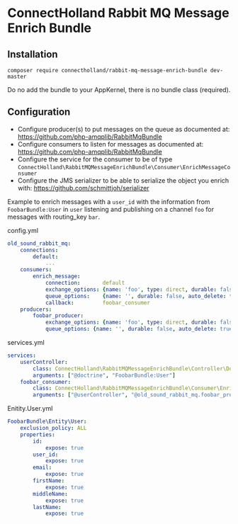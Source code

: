 # ConnectHolland Rabbit MQ Message Enrich Bundle

## Installation

```
composer require connectholland/rabbit-mq-message-enrich-bundle dev-master
```

Do no add the bundle to your AppKernel, there is no bundle class (required).

## Configuration

* Configure producer(s) to put messages on the queue as documented at: https://github.com/php-amqplib/RabbitMqBundle
* Configure consumers to listen for messages as documented at: https://github.com/php-amqplib/RabbitMqBundle
* Configure the service for the consumer to be of type ```ConnectHolland\RabbitMQMessageEnrichBundle\Consumer\EnrichMessageConsumer```
* Configure the JMS serializer to be able to serialize the object you enrich with: https://github.com/schmittjoh/serializer

Example to enrich messages with a ```user_id``` with the information from ```FoobarBundle:User``` in ```user``` listening and publishing on a channel ```foo``` for messages with routing_key ```bar```.

config.yml

``` yml
old_sound_rabbit_mq:
    connections:
        default:
            ...
    consumers:
        enrich_message:
            connection:       default
            exchange_options: {name: 'foo', type: direct, durable: false}
            queue_options:    {name: '', durable: false, auto_delete: true, exclusive: true, routing_keys:  ['bar']}
            callback:         foobar_consumer
    producers:
        foobar_producer:
            exchange_options: {name: 'foo', type: direct, durable: false}
            queue_options: {name: '', durable: false, auto_delete: true, exclusive: true}
```

services.yml
``` yml
services:
    userController:
        class: ConnectHolland\RabbitMQMessageEnrichBundle\Controller\DoctrineEnrichController
        arguments: ["@doctrine", "FoobarBundle:User"]
    foobar_consumer:
        class: ConnectHolland\RabbitMQMessageEnrichBundle\Consumer\EnrichMessageConsumer
        arguments: ["@userController", "@old_sound_rabbit_mq.foobar_producer_producer", "@jms_serializer", "user_id", "user"]
```

Enitity.User.yml
``` yml
FoobarBundle\Entity\User:
    exclusion_policy: ALL
    properties:
        id:
            expose: true
        user_id:
            expose: true
        email:
            expose: true
        firstName:
            expose: true
        middleName:
            expose: true
        lastName:
            expose: true

```
